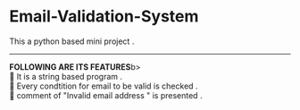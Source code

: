 # Email-Validation-System

This a python based mini project . 
<hr>
<b>FOLLOWING ARE ITS FEATURES</b>b> 
 <br> 
📍 It is a string based program .<br>
📍 Every condtition for email to be valid is checked .<br> 
📍 comment of "Invalid email address " is presented . 

